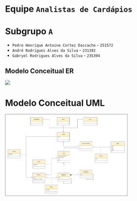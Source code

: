 # Equipe `Analistas de Cardápios`

# Subgrupo `A`
* `Pedro Henrique Antoine Cortez Daccache` - `251572`
* `André Rodrigues Alves da Silva` - `231392`
* `Gabryel Rodrigues Alves da Silva` - `235394`

## Modelo Conceitual ER

<img src="images/EDiagrama_ER.png" width="400px" height="auto">

# Modelo Conceitual UML

<img src="images/Diagrama_UML.png" width="400px" height="auto">
